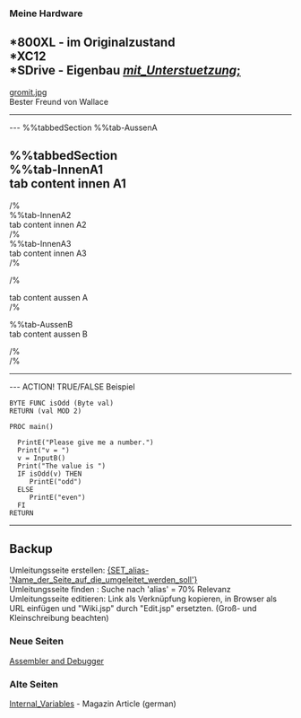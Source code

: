 ### Meine Hardware  
  
*800XL - im Originalzustand  
*XC12  
*SDrive - Eigenbau [_mit_Unterstuetzung_;](../_mit_Unterstuetzung_;/index.md)  
---
[gromit.jpg](attachments/gromit.jpg)  
Bester Freund von Wallace  
  
---
  
<test>  
---
%%tabbedSection  
%%tab-AussenA  
  
%%tabbedSection  
%%tab-InnenA1  
tab content  innen A1  
---
/%  
%%tab-InnenA2  
tab content innen A2  
/%  
%%tab-InnenA3  
tab content innen A3  
/%  
  
/%  
  
tab content aussen A  
/%  
  
%%tab-AussenB  
tab content aussen B  
  
/%  
/%  
  
---
</test>  
---
ACTION! TRUE/FALSE Beispiel  
  
```
BYTE FUNC isOdd (Byte val)
RETURN (val MOD 2)

PROC main()

  PrintE("Please give me a number.")
  Print("v = ")
  v = InputB()
  Print("The value is ") 
  IF isOdd(v) THEN
     PrintE("odd")
  ELSE
     PrintE("even")
  FI   
RETURN
```
---
## Backup  
Umleitungsseite erstellen: [{SET_alias-'Name_der_Seite_auf_die_umgeleitet_werden_soll'}](../{SET_alias-'Name_der_Seite_auf_die_umgeleitet_werden_soll'}/index.md)   
Umleitungsseite finden   : Suche nach 'alias' = 70% Relevanz  
Umleitungsseite editieren: Link als Verknüpfung kopieren, in Browser als URL einfügen und "Wiki.jsp" durch "Edit.jsp" ersetzten. (Groß- und Kleinschreibung beachten)  
### Neue Seiten  
[Assembler and Debugger](../Assembler/index.md)  
### Alte Seiten  
[Internal_Variables](../Internal_Variables/index.md) - Magazin Article (german)  
